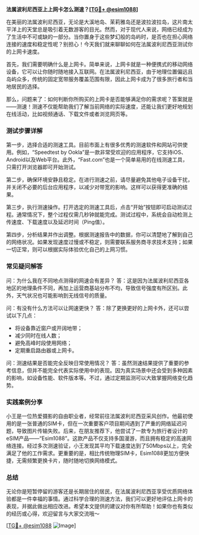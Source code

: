 **法属波利尼西亚上上网卡怎么测速？[[TG💪+ @esim1088](https://t.me/s/esim1088)]**

在美丽的法属波利尼西亚，无论是大溪地岛、茉莉雅岛还是波拉波拉岛，这片南太平洋上的天堂总是吸引着无数游客的目光。然而，对于现代人来说，网络已经成为了生活中不可或缺的一部分。当你置身于这些梦幻般的岛屿时，是否也在担心网络连接的速度和稳定性呢？别担心！今天我们就来聊聊如何在法属波利尼西亚测试你的上网卡速度。

首先，我们需要明确什么是上网卡。简单来说，上网卡就是一种便携式的移动网络设备，它可以让你随时随地接入互联网。在法属波利尼西亚，由于地理位置偏远且岛屿众多，传统的固定宽带服务覆盖范围有限，因此上网卡成为了很多旅行者和当地居民的选择。

那么，问题来了：如何判断你所购买的上网卡是否能够满足你的需求呢？答案就是——测速！测速不仅能帮助我们了解当前网络的实际速度，还能让我们更好地规划在线活动，比如视频通话、下载文件或者浏览网页等。

### 测试步骤详解

第一步，选择合适的测速工具。目前市面上有很多优秀的测速软件和网站可供使用。例如，“Speedtest by Ookla”是一款非常受欢迎的应用程序，它支持iOS、Android以及Web平台。此外，“Fast.com”也是一个简单易用的在线测速工具，只需打开浏览器即可开始测试。

第二步，确保环境安静且稳定。在进行测速之前，请尽量避免其他电子设备干扰，并关闭不必要的后台应用程序，以减少对带宽的影响。这样可以获得更准确的结果。

第三步，执行测速操作。打开选定的测速工具后，点击“开始”按钮即可启动测试过程。通常情况下，整个过程仅需几秒钟就能完成。测试过程中，系统会自动检测上传速度、下载速度以及延迟时间（Ping值）。

第四步，分析结果并作出调整。根据测速报告中的数据，你可以清楚地了解到自己的网络状况。如果发现速度过慢或不稳定，则需要联系服务商寻求技术支持；如果一切正常，则可以根据实际体验优化自己的上网习惯。

### 常见疑问解答

问：为什么我在不同地点测得的网速会有差异？
答：这是因为法属波利尼西亚各地区的地理条件不同，再加上运营商基站分布不均，导致信号强度有所区别。此外，天气状况也可能影响到无线信号的质量。

问：有没有什么方法可以让网速更快？
答：除了更换更好的上网卡外，还可以尝试以下几点：
- 将设备靠近窗户或开阔地带；
- 减少同时在线人数；
- 避免高峰时段使用网络；
- 定期重启路由器或上网卡。

问：测速结果是否能完全反映日常使用情况？
答：虽然测速结果提供了重要的参考信息，但并不能完全代表实际使用中的表现。因为真实场景中还会受到多种因素的影响，如设备性能、软件版本等。不过，通过定期监测可以大致掌握网络变化趋势。

### 实践案例分享

小王是一位热爱摄影的自由职业者，经常前往法属波利尼西亚采风创作。他最初使用的是一张普通的SIM卡，但在一次重要客户项目期间遇到了严重的网络延迟问题，导致图片传输失败。后来，在朋友推荐下，他尝试了一款专为旅行者设计的eSIM产品——“Esim1088”。这款产品不仅支持多国漫游，而且拥有稳定的高速网络连接。经过多次测速验证，小王发现其平均下载速度达到了50Mbps以上，完全满足了他的工作需求。更重要的是，相比传统物理SIM卡，Esim1088更加方便快捷，无需频繁更换卡片，随时随地切换网络模式。

### 总结

无论你是短暂停留的游客还是长期居住的居民，在法属波利尼西亚享受优质网络体验都是一件幸福的事情。通过科学合理的测速方法，我们可以更好地评估上网卡的表现，并据此做出相应改进。希望本文提供的建议对你有所帮助！如果你也有类似的经历或心得，欢迎留言与大家交流哦～ 

[[TG💪+ @esim1088](https://t.me/s/esim1088) ![Image](https://i.postimg.cc/4NQfJmqS/Snipaste-2025-05-13-00-14-12.png)]